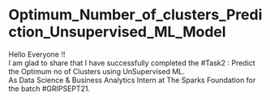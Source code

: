 # Optimum_Number_of_clusters_Prediction_Unsupervised_ML_Model
Hello Everyone !!<br>
I am glad to share that I have successfully completed the #Task2 : Predict the Optimum no of Clusters using UnSupervised ML. <br>
As Data Science & Business Analytics Intern at The Sparks Foundation for the batch #GRIPSEPT21.
